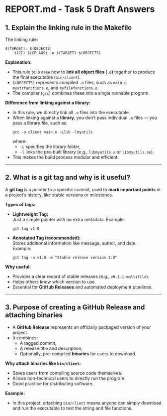 
# REPORT.md - Task 5 Draft Answers

## 1. Explain the linking rule in the Makefile
The linking rule:
```
$(TARGET): $(OBJECTS)
    $(CC) $(CFLAGS) -o $(TARGET) $(OBJECTS)
```
**Explanation:**
- This rule tells `make` how to **link all object files (`.o`)** together to produce the final executable (`bin/client`).
- `$(OBJECTS)` represents compiled `.o` files, such as `main.o`, `mystrfunctions.o`, and `myfilefunctions.o`.
- The compiler (`gcc`) combines these into a single runnable program.

**Difference from linking against a library:**
- In this rule, we directly link all `.o` files into the executable.
- When linking against a **library**, you don’t pass individual `.o` files — you pass a library file, such as:
  ```
  gcc -o client main.o -Llib -lmyutils
  ```
  where:
  - `-L` specifies the library folder,
  - `-l` links the pre-built library (e.g., `libmyutils.a` or `libmyutils.so`).
- This makes the build process modular and efficient.

---

## 2. What is a git tag and why is it useful?
A **git tag** is a pointer to a specific commit, used to **mark important points** in a project’s history, like stable versions or milestones.

**Types of tags:**
- **Lightweight Tag:**  
  Just a simple pointer with no extra metadata. Example:  
  ```
  git tag v1.0
  ```
- **Annotated Tag (recommended):**  
  Stores additional information like message, author, and date.  
  Example:  
  ```
  git tag -a v1.0 -m "Stable release version 1.0"
  ```

**Why useful:**
- Provides a clear record of stable releases (e.g., `v0.1.1-multifile`).
- Helps others know which version to use.
- Essential for **GitHub Releases** and automated deployment pipelines.

---

## 3. Purpose of creating a GitHub Release and attaching binaries
- A **GitHub Release** represents an officially packaged version of your project.
- It combines:
  - A tagged commit,
  - A release title and description,
  - Optionally, pre-compiled **binaries** for users to download.

**Why attach binaries like `bin/client`:**
- Saves users from compiling source code themselves.
- Allows non-technical users to directly run the program.
- Good practice for distributing software.

**Example:**
- In this project, attaching `bin/client` means anyone can simply download and run the executable to test the string and file functions.
